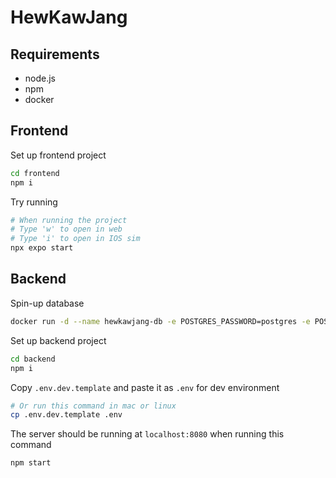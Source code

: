 # HewKawJang

## Requirements

- node.js
- npm
- docker

## Frontend

Set up frontend project

```bash
cd frontend
npm i
```

Try running

```bash
# When running the project
# Type 'w' to open in web
# Type 'i' to open in IOS sim
npx expo start
```

## Backend

Spin-up database

```bash
docker run -d --name hewkawjang-db -e POSTGRES_PASSWORD=postgres -e POSTGRES_USER=postgres -e POSTGRES_DB=hewkawjang -p 5432:5432 postgres
```

Set up backend project

```bash
cd backend
npm i
```

Copy `.env.dev.template` and paste it as `.env` for dev environment

```bash
# Or run this command in mac or linux
cp .env.dev.template .env
```

The server should be running at `localhost:8080` when running this command

```bash
npm start
```
